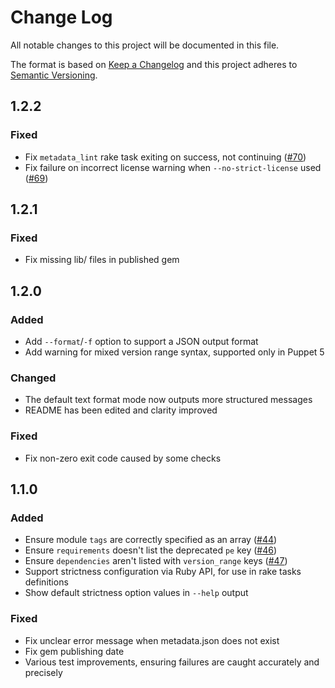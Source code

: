 # Change Log

All notable changes to this project will be documented in this file.

The format is based on [Keep a Changelog](http://keepachangelog.com/)
and this project adheres to [Semantic Versioning](http://semver.org/).

## 1.2.2

### Fixed
* Fix `metadata_lint` rake task exiting on success, not continuing ([#70](https://github.com/voxpupuli/metadata-json-lint/issues/70))
* Fix failure on incorrect license warning when `--no-strict-license` used ([#69](https://github.com/voxpupuli/metadata-json-lint/issues/69))

## 1.2.1

### Fixed
* Fix missing lib/ files in published gem

## 1.2.0

### Added
* Add `--format`/`-f` option to support a JSON output format
* Add warning for mixed version range syntax, supported only in Puppet 5

### Changed
* The default text format mode now outputs more structured messages
* README has been edited and clarity improved

### Fixed
* Fix non-zero exit code caused by some checks

## 1.1.0

### Added
* Ensure module `tags` are correctly specified as an array ([#44](https://github.com/voxpupuli/metadata-json-lint/issues/44))
* Ensure `requirements` doesn't list the deprecated `pe` key ([#46](https://github.com/voxpupuli/metadata-json-lint/issues/46))
* Ensure `dependencies` aren't listed with `version_range` keys ([#47](https://github.com/voxpupuli/metadata-json-lint/issues/47))
* Support strictness configuration via Ruby API, for use in rake tasks definitions
* Show default strictness option values in `--help` output

### Fixed
* Fix unclear error message when metadata.json does not exist
* Fix gem publishing date
* Various test improvements, ensuring failures are caught accurately and precisely
